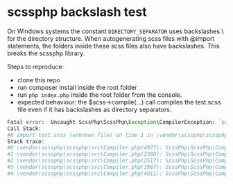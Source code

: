 # scssphp backslash test
On Windows systems the constant `DIRECTORY_SEPARATOR` uses backslashes \\ for the directory structure.
When autogenerating scss files with @import statements, the folders inside these scss files also have backslashes.
This breaks the scssphp library.

Steps to reproduce:
- clone this repo
- run composer install inside the root folder
- run `php index.php` inside the root folder from the console.
- expected behaviour: the $scss->compile(...) call compiles the test.scss file even 
if it has backslashes as directory separators. 

```php 
Fatal error:  Uncaught ScssPhp\ScssPhp\Exception\CompilerException: `componentsh1.scss` file not found for @import: test.scss on line 1, at column 0
Call Stack:
#0 import test.scss (unknown file) on line 1 in \vendor\scssphp\scssphp\src\Compiler.php:5081
Stack trace:
#0 \vendor\scssphp\scssphp\src\Compiler.php(4977): ScssPhp\ScssPhp\Compiler->error('`componentsh1.s...')
#1 \vendor\scssphp\scssphp\src\Compiler.php(2308): ScssPhp\ScssPhp\Compiler->findImport('componentsh1.sc...')
#2 \vendor\scssphp\scssphp\src\Compiler.php(2517): ScssPhp\ScssPhp\Compiler->compileImport(Array, Object(ScssPhp\ScssPhp\Formatter\OutputBlock))
#3 \vendor\scssphp\scssphp\src\Compiler.php(1987): ScssPhp\ScssPhp\Compiler->compileChild(Array, Object(ScssPhp\ScssPhp\Formatter\OutputBlock))
#4 \vendor\scssphp\scssphp\src\Compiler.php(4911): ScssPhp\ScssPhp\Compiler->compileCh in \vendor\scssphp\scssphp\src\Compiler.php on line 5081
```